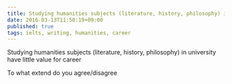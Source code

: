 ```yaml
---
title: Studying humanities subjects (literature, history, philosophy) in university have little value for career
date: 2016-03-13T11:50:19+09:00
published: true
tags: ielts, writing, humanities, career
---
```



Studying humanities subjects (literature, history, philosophy) in university have little value for career

To what extend do you agree/disagree

